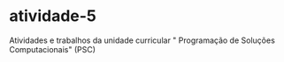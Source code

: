 # atividade-5
Atividades e trabalhos da unidade curricular " Programação de Soluções Computacionais" (PSC)
